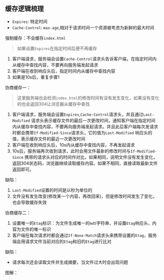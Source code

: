 ## 缓存逻辑梳理

* `Expires`: 特定时间
* `Cache-Control`: `max-age`,相对于请求时间一个资源被考虑为新鲜的最大时间

强制缓存：不会缓存`index.html`
> 如果设置`Expires`在指定时间后便不再缓存

1. 客户端请求，服务端会设置`Cache-Control`请求头告诉客户端，在指定时间内从缓存中查找内容，不要再向服务端发起请求
2. 客户端在收到响应头后，指定时间内从缓存中查找内容
3. 如果是10s后，重复步骤1

协商缓存一：
> 这里服务端也会检测`index.html`的修改时间有没有发生变化，如果没有变化的也会返回304让浏览器从缓存中查找

1. 客户端请求，服务端会设置`Expires`,`Cache-Control`请求头，并且通过`Last-Modified`
   请求头表示缓存文件的最后一次更改时间，通知客户端在指定时间内从缓存中查找内容，不要再向服务端发起请求。并且此后客户端每次发请求时都会携带`If-Modified-Since`请求头，它的值为`Last-Modified`
   响应头的值，表示缓存文件的最近一次更改时间
2. 客户端在收到响应头后，10s内从缓存中查找内容，不再发起请求
3. 10s后，服务端再次收到请求，此时会用文件最新的修改时间与`If-Modified-Since`
   携带的请求头对应的时间作对比，如果相同，说明文件没有发生变化，返回304状态码，浏览器继续读取缓存内容。如果不相同，直接读取最新文件返回即可。

缺陷：

1. `Last-Modified`设置的时间是以秒为单位的
2. 文件没有发生改变(修改某一个内容，再改回来)，但是修改时间发生了变化，也会导致缓存失效

协商缓存二：

1. 设置唯一的`Etag`标识：为文件生成唯一的`md5`字符串，并设置`Etag`响应头，内容为文件的唯一标识
2. 客户端在每次请求时都会通过`If-None-Match`请求头来携带设置的`Etag`，服务端会用请求文件当前对应的`Etag`和旧的`Etag`进行比对

缺陷：

* 请求每次还会读取文件并生成摘要，当文件过大时会出现问题

图解：
